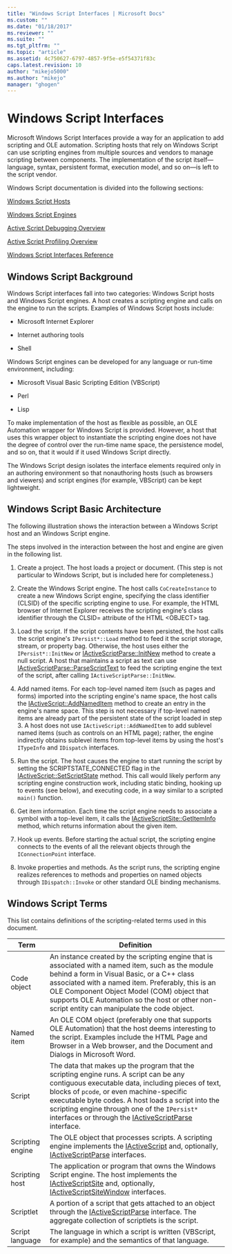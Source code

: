 ```yaml
---
title: "Windows Script Interfaces | Microsoft Docs"
ms.custom: ""
ms.date: "01/18/2017"
ms.reviewer: ""
ms.suite: ""
ms.tgt_pltfrm: ""
ms.topic: "article"
ms.assetid: 4c750627-6797-4857-9f5e-e5f54371f83c
caps.latest.revision: 10
author: "mikejo5000"
ms.author: "mikejo"
manager: "ghogen"
---
```

# Windows Script Interfaces

Microsoft Windows Script Interfaces provide a way for an application to add scripting and OLE automation. Scripting hosts that rely on Windows Script can use scripting engines from multiple sources and vendors to manage scripting between components. The implementation of the script itself—language, syntax, persistent format, execution model, and so on—is left to the script vendor.

Windows Script documentation is divided into the following sections:

[Windows Script Hosts](../winscript/windows-script-hosts.md)

[Windows Script Engines](../winscript/windows-script-engines.md)

[Active Script Debugging Overview](../winscript/active-script-debugging-overview.md)

[Active Script Profiling Overview](../winscript/active-script-profiling-overview.md)

[Windows Script Interfaces Reference](../winscript/reference/windows-script-interfaces-reference.md)

## Windows Script Background

Windows Script interfaces fall into two categories: Windows Script hosts and Windows Script engines. A host creates a scripting engine and calls on the engine to run the scripts. Examples of Windows Script hosts include:

- Microsoft Internet Explorer

- Internet authoring tools

- Shell

Windows Script engines can be developed for any language or run-time environment, including:

- Microsoft Visual Basic Scripting Edition (VBScript)

- Perl

- Lisp

To make implementation of the host as flexible as possible, an OLE Automation wrapper for Windows Script is provided. However, a host that uses this wrapper object to instantiate the scripting engine does not have the degree of control over the run-time name space, the persistence model, and so on, that it would if it used Windows Script directly.

The Windows Script design isolates the interface elements required only in an authoring environment so that nonauthoring hosts (such as browsers and viewers) and script engines (for example, VBScript) can be kept lightweight.

## Windows Script Basic Architecture

The following illustration shows the interaction between a Windows Script host and an Windows Script engine.

The steps involved in the interaction between the host and engine are given in the following list.

1.  Create a project. The host loads a project or document. (This step is not particular to Windows Script, but is included here for completeness.)

2.  Create the Windows Script engine. The host calls `CoCreateInstance` to create a new Windows Script engine, specifying the class identifier (CLSID) of the specific scripting engine to use. For example, the HTML browser of Internet Explorer receives the scripting engine's class identifier through the CLSID= attribute of the HTML \<OBJECT> tag.

3.  Load the script. If the script contents have been persisted, the host calls the script engine's `IPersist*::Load` method to feed it the script storage, stream, or property bag. Otherwise, the host uses either the `IPersist*::InitNew` or [IActiveScriptParse::InitNew](../winscript/reference/iactivescriptparse-initnew.md) method to create a null script. A host that maintains a script as text can use [IActiveScriptParse::ParseScriptText](../winscript/reference/iactivescriptparse-parsescripttext.md) to feed the scripting engine the text of the script, after calling `IActiveScriptParse::InitNew`.

4.  Add named items. For each top-level named item (such as pages and forms) imported into the scripting engine's name space, the host calls the [IActiveScript::AddNamedItem](../winscript/reference/iactivescript-addnameditem.md) method to create an entry in the engine's name space. This step is not necessary if top-level named items are already part of the persistent state of the script loaded in step 3. A host does not use `IActiveScript::AddNamedItem` to add sublevel named items (such as controls on an HTML page); rather, the engine indirectly obtains sublevel items from top-level items by using the host's `ITypeInfo` and `IDispatch` interfaces.

5.  Run the script. The host causes the engine to start running the script by setting the SCRIPTSTATE_CONNECTED flag in the [IActiveScript::SetScriptState](../winscript/reference/iactivescript-setscriptstate.md) method. This call would likely perform any scripting engine construction work, including static binding, hooking up to events (see below), and executing code, in a way similar to a scripted `main()` function.

6.  Get item information. Each time the script engine needs to associate a symbol with a top-level item, it calls the [IActiveScriptSite::GetItemInfo](../winscript/reference/iactivescriptsite-getiteminfo.md) method, which returns information about the given item.

7.  Hook up events. Before starting the actual script, the scripting engine connects to the events of all the relevant objects through the `IConnectionPoint` interface.

8.  Invoke properties and methods. As the script runs, the scripting engine realizes references to methods and properties on named objects through `IDispatch::Invoke` or other standard OLE binding mechanisms.

## Windows Script Terms

This list contains definitions of the scripting-related terms used in this document.

|Term|Definition|
|----------|----------------|
|Code object|An instance created by the scripting engine that is associated with a named item, such as the module behind a form in Visual Basic, or a C++ class associated with a named item. Preferably, this is an OLE Component Object Model (COM) object that supports OLE Automation so the host or other non-script entity can manipulate the code object.|
|Named item|An OLE COM object (preferably one that supports OLE Automation) that the host deems interesting to the script. Examples include the HTML Page and Browser in a Web browser, and the Document and Dialogs in Microsoft Word.|
|Script|The data that makes up the program that the scripting engine runs. A script can be any contiguous executable data, including pieces of text, blocks of `pcode`, or even machine-specific executable byte codes. A host loads a script into the scripting engine through one of the `IPersist*` interfaces or through the [IActiveScriptParse](../winscript/reference/iactivescriptparse.md) interface.|
|Scripting engine|The OLE object that processes scripts. A scripting engine implements the [IActiveScript](../winscript/reference/iactivescript.md) and, optionally, [IActiveScriptParse](../winscript/reference/iactivescriptparse.md) interfaces.|
|Scripting host|The application or program that owns the Windows Script engine. The host implements the [IActiveScriptSite](../winscript/reference/iactivescriptsite.md) and, optionally, [IActiveScriptSiteWindow](../winscript/reference/iactivescriptsitewindow.md) interfaces.|
|Scriptlet|A portion of a script that gets attached to an object through the [IActiveScriptParse](../winscript/reference/iactivescriptparse.md) interface. The aggregate collection of scriptlets is the script.|
|Script language|The language in which a script is written (VBScript, for example) and the semantics of that language.|